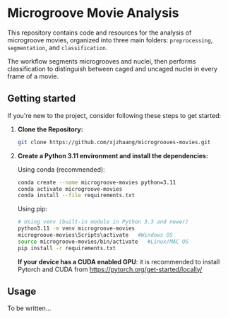 # Microgroove Movie Analysis

This repository contains code and resources for the analysis of microgroove movies, organized into three main folders: `preprocessing`, `segmentation`, and `classification`.

The workflow segments microgrooves and nuclei, then performs classification to distinguish between caged and uncaged nuclei in every frame of a movie.

## Getting started


If you're new to the project, consider following these steps to get started:

1. **Clone the Repository:**
    ```bash
    git clone https://github.com/xjzhaang/microgrooves-movies.git
   ```
   

2. **Create a Python 3.11 environment and install the dependencies:**

   Using conda (recommended):
   ```bash
   conda create --name microgroove-movies python=3.11
   conda activate microgroove-movies
   conda install --file requirements.txt
   ```
   Using pip:
   ```bash
   # Using venv (built-in module in Python 3.3 and newer)
   python3.11 -m venv microgroove-movies 
   microgroove-movies\Scripts\activate   #Windows OS
   source microgroove-movies/bin/activate   #Linux/MAC OS
   pip install -r requirements.txt
   ```
   **If your device has a CUDA enabled GPU**: it is recommended to install Pytorch and CUDA from https://pytorch.org/get-started/locally/


## Usage

To be written...